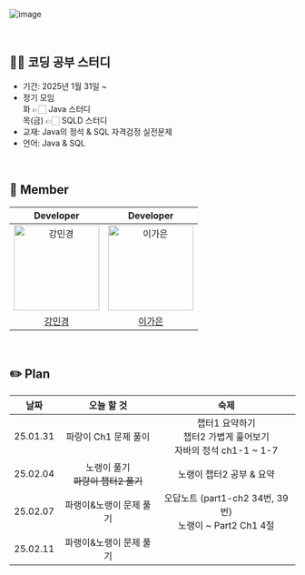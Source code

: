 ![image](https://github.com/user-attachments/assets/1a223134-b0be-4bf6-90fc-23357be6df12)

<br>

## ✍🏻 코딩 공부 스터디

- 기간: 2025년 1월 31일 ~
- 정기 모임<br>
  화 👉🏻 Java 스터디 <br> 목(금) 👉🏻 SQLD 스터디
- 교재: Java의 정석 & SQL 자격검정 실전문제
- 언어: Java & SQL

<br>

## 💜 Member

| Developer | Developer |
|:-------:|:-------:|
| <img src="https://avatars.githubusercontent.com/u/109705781?v=4" width="150px" alt="강민경"/> | <img src="https://github.com/user-attachments/assets/02f1abd2-8271-49d6-af93-1eb25f9b1ae9" width="150px" alt="이가은"/> |
| [강민경](https://github.com/mingyeong0210) | [이가은](https://github.com/Lee-gaeun) |

<br>

## ✏️ Plan
| 날짜 | 오늘 할 것 | 숙제 |
|:-------:|:-------:|:-------:|
| 25.01.31 | 파랑이 Ch1 문제 풀이 | 챕터1 요약하기<br>챕터2 가볍게 훑어보기<br>자바의 정석 ch1-1 ~ 1-7 |
| 25.02.04 | 노랭이 풀기<br>~~파랑이 챕터2 풀기~~ | 노랭이 챕터2 공부 & 요약 |
| 25.02.07 | 파랭이&노랭이 문제 풀기 | 오답노트 (part1-ch2 34번, 39번)<br>노랭이 ~ Part2 Ch1 4절 |
| 25.02.11 | 파랭이&노랭이 문제 풀기 | |
